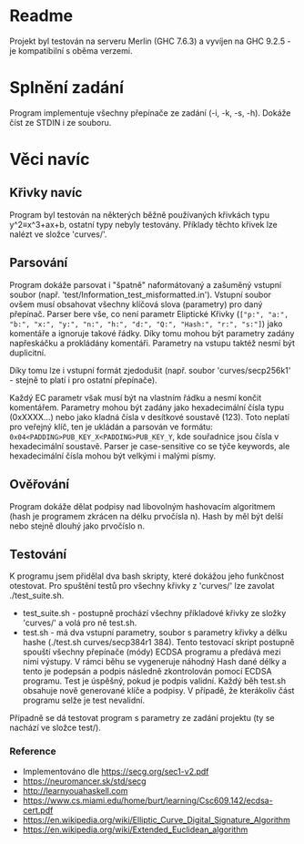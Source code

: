 # Readme

Projekt byl testován na serveru Merlin (GHC 7.6.3) a vyvíjen na GHC 9.2.5 - je kompatibilní s oběma verzemi.

# Splnění zadání

Program implementuje všechny přepínače ze zadání (-i, -k, -s, -h). Dokáže číst ze STDIN i ze souboru.

# Věci navíc

## Křivky navíc

Program byl testován na některých běžně používaných křivkách typu y^2≡x^3+ax+b, ostatní typy nebyly testovány. Příklady těchto křivek lze nalézt ve složce 'curves/'.

## Parsování

Program dokáže parsovat i "špatně" naformátovaný a zašuměný vstupní soubor (např. 'test/Information_test_misformatted.in'). Vstupní soubor ovšem musí obsahovat všechny klíčová slova (parametry) pro daný přepínač. Parser bere vše, co není parametr Eliptické Křivky (`["p:", "a:", "b:", "x:", "y:", "n:", "h:", "d:", "Q:", "Hash:", "r:", "s:"]`) jako komentáře a ignoruje takové řádky. Díky tomu mohou být parametry zadány napřeskáčku a prokládány komentáři. Parametry na vstupu taktéž nesmí být duplicitní.

Díky tomu lze i vstupní formát zjedodušit (např. soubor 'curves/secp256k1' - stejně to platí i pro ostatní přepínače).

Každý EC parametr však musí být na vlastním řádku a nesmí končit komentářem. Parametry mohou být zadány jako hexadecimální čísla typu (0xXXXX...) nebo jako kladná čísla v desítkové soustavě (123). Toto neplatí pro veřejný klíč, ten je ukládán a parsován ve formátu: `0x04<PADDING>PUB_KEY_X<PADDING>PUB_KEY_Y`, kde souřadnice jsou čísla v hexadecimální soustavě. Parser je case-sensitive co se týče keywords, ale hexadecimální čísla mohou být velkými i malými písmy.

## Ověřování

Program dokáže dělat podpisy nad libovolným hashovacím algoritmem (hash je programem zkrácen na délku prvočísla n). Hash by měl být delší nebo stejně dlouhý jako prvočíslo n.

## Testování

K programu jsem přidělal dva bash skripty, které dokážou jeho funkčnost otestovat. Pro spuštění testů pro všechny křivky z 'curves/' lze zavolat ./test_suite.sh.

* test_suite.sh - postupně prochází všechny příkladové křivky ze složky 'curves/' a volá pro ně test.sh.
* test.sh - má dva vstupní parametry, soubor s parametry křivky a délku hashe (./test.sh curves/secp384r1 384). Tento testovací skript postupně spouští všechny přepínače (módy) ECDSA programu a předává mezi nimi výstupy. V rámci běhu se vygeneruje náhodný Hash dané délky a tento je podepsán a podpis následně zkontrolován pomocí ECDSA programu. Test je úspěšný, pokud je podpis validní. Každý běh test.sh obsahuje nově generované klíče a podpisy. V případě, že kterákoliv část programu selže je test nevalidní.

Případně se dá testovat program s parametry ze zadání projektu (ty se nachází ve složce test/).

### Reference

* Implementováno dle <https://secg.org/sec1-v2.pdf>
* <https://neuromancer.sk/std/secg>
* <http://learnyouahaskell.com>
* <https://www.cs.miami.edu/home/burt/learning/Csc609.142/ecdsa-cert.pdf>
* <https://en.wikipedia.org/wiki/Elliptic_Curve_Digital_Signature_Algorithm>
* <https://en.wikipedia.org/wiki/Extended_Euclidean_algorithm>